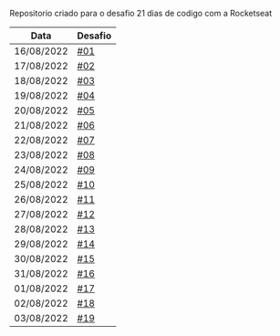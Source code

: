 Repositorio criado para o desafio 21 dias de codigo com a Rocketseat

| Data       | Desafio                                                         |
| ---------- | --------------------------------------------------------------- |
| 16/08/2022 | [#01](https://ovictorlelis.github.io/21-dias-de-codigo/)        |
| 17/08/2022 | [#02](https://ovictorlelis.github.io/21-dias-de-codigo/dia-02/) |
| 18/08/2022 | [#03](https://ovictorlelis.github.io/21-dias-de-codigo/dia-03/) |
| 19/08/2022 | [#04](https://ovictorlelis.github.io/21-dias-de-codigo/dia-04/) |
| 20/08/2022 | [#05](https://ovictorlelis.github.io/21-dias-de-codigo/dia-05/) |
| 21/08/2022 | [#06](https://ovictorlelis.github.io/21-dias-de-codigo/dia-06/) |
| 22/08/2022 | [#07](https://ovictorlelis.github.io/21-dias-de-codigo/dia-07/) |
| 23/08/2022 | [#08](https://ovictorlelis.github.io/21-dias-de-codigo/dia-08/) |
| 24/08/2022 | [#09](https://ovictorlelis.github.io/21-dias-de-codigo/dia-09/) |
| 25/08/2022 | [#10](https://ovictorlelis.github.io/21-dias-de-codigo/dia-10/) |
| 26/08/2022 | [#11](https://ovictorlelis.github.io/21-dias-de-codigo/dia-11/) |
| 27/08/2022 | [#12](https://ovictorlelis.github.io/21-dias-de-codigo/dia-12/) |
| 28/08/2022 | [#13](https://ovictorlelis.github.io/21-dias-de-codigo/dia-13/) |
| 29/08/2022 | [#14](https://ovictorlelis.github.io/21-dias-de-codigo/dia-14/) |
| 30/08/2022 | [#15](https://ovictorlelis.github.io/21-dias-de-codigo/dia-15/) |
| 31/08/2022 | [#16](https://ovictorlelis.github.io/21-dias-de-codigo/dia-16/) |
| 01/08/2022 | [#17](https://ovictorlelis.github.io/21-dias-de-codigo/dia-17/) |
| 02/08/2022 | [#18](https://ovictorlelis.github.io/21-dias-de-codigo/dia-18/) |
| 03/08/2022 | [#19](https://ovictorlelis.github.io/21-dias-de-codigo/dia-19/) |
